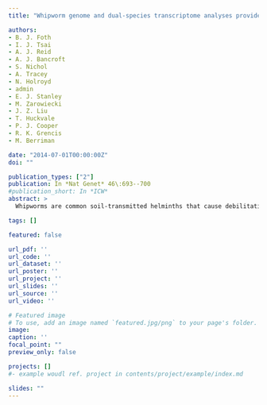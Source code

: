```yaml
---
title: "Whipworm genome and dual-species transcriptome analyses provide molecular insights into an intimate host-parasite interaction"

authors:
- B. J. Foth
- I. J. Tsai
- A. J. Reid
- A. J. Bancroft
- S. Nichol
- A. Tracey
- N. Holroyd
- admin
- E. J. Stanley
- M. Zarowiecki
- J. Z. Liu
- T. Huckvale
- P. J. Cooper
- R. K. Grencis
- M. Berriman

date: "2014-07-01T00:00:00Z"
doi: ""

publication_types: ["2"]
publication: In *Nat Genet* 46\:693--700
#publication_short: In *ICW*
abstract: >
  Whipworms are common soil-transmitted helminths that cause debilitating chronic infections in man. These nematodes are only distantly related to Caenorhabditis elegans and have evolved to occupy an unusual niche, tunneling through epithelial cells of the large intestine. We report here the whole-genome sequences of the human-infective Trichuris trichiura and the mouse laboratory model Trichuris muris. On the basis of whole-transcriptome analyses, we identify many genes that are expressed in a sex- or life stage-specific manner and characterize the transcriptional landscape of a morphological region with unique biological adaptations, namely, bacillary band and stichosome, found only in whipworms and related parasites. Using RNA sequencing data from whipworm-infected mice, we describe the regulated T helper 1 (TH1)-like immune response of the chronically infected cecum in unprecedented detail. In silico screening identified numerous new potential drug targets against trichuriasis. Together, these genomes and associated functional data elucidate key aspects of the molecular host-parasite interactions that define chronic whipworm infection.

tags: []

featured: false

url_pdf: ''
url_code: ''
url_dataset: ''
url_poster: ''
url_project: ''
url_slides: ''
url_source: ''
url_video: ''

# Featured image
# To use, add an image named `featured.jpg/png` to your page's folder.
image:
caption: ''
focal_point: ""
preview_only: false

projects: []
#- example woudl ref. project in contents/project/example/index.md

slides: ""
---
```

